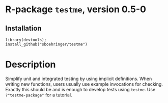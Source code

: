 # R-package `testme`, version 0.5-0
## Installation
```{r}
library(devtools);
install_github("sboehringer/testme")
```

# Description
Simplify unit and integrated testing by using implicit definitions. When writing new functions, users usually use example invocations for checking. Exactly this should be and is enough to develop tests using `testme`. Use `?"testme-package"` for a tutorial.